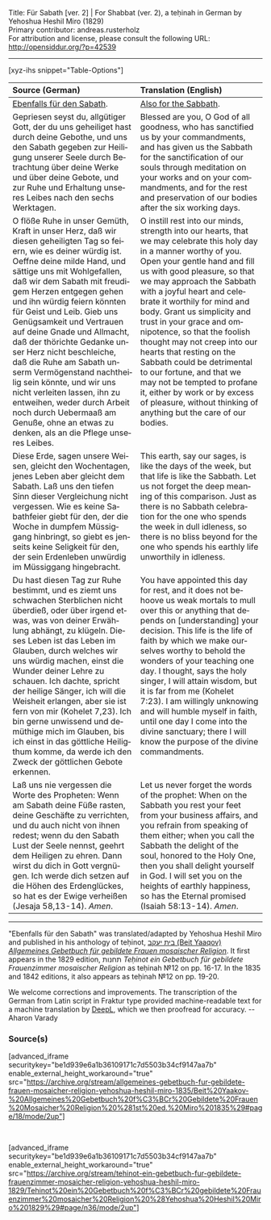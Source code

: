 <html>
<head></head>
<body>
Title: Für Sabath [ver. 2] | For Shabbat (ver. 2), a teḥinah in German by Yehoshua Heshil Miro (1829)<br />
Primary contributor: andreas.rusterholz<br />
For attribution and license, please consult the following URL: <a href="http://opensiddur.org/?p=42539">http://opensiddur.org/?p=42539</a>
<p />
<hr />

[xyz-ihs snippet="Table-Options"]<table style="margin-left: auto; margin-right: auto;" class="draggable">
<thead><tr><th id="x" style="text-align: left;">Source (German)</th><th style="text-align: left;">Translation (English)</th></tr></thead>
<tbody>
<tr><td style="vertical-align:top;">
<div class="german" lang="de">
<u>Ebenfalls für den Sabath</u>.
</div></td>

<td style="vertical-align:top;">
<div class="english" lang="en">
<u>Also for the Sabbath</u>.
</div></td></tr>


<tr><td style="vertical-align:top;">
<div class="german" lang="de">
Gepriesen seyst du, allgütiger Gott, der du uns geheiliget hast durch deine Gebothe, und uns den Sabath gegeben zur Heiligung unserer Seele durch Betrachtung über deine Werke und über deine Gebote, und zur Ruhe und Erhaltung unseres Leibes nach den sechs Werktagen. 
</div></td>

<td style="vertical-align:top;">
<div class="english" lang="en">
Blessed are you, O God of all goodness, who has sanctified us by your commandments, and has given us the Sabbath for the sanctification of our souls through meditation on your works and on your commandments, and for the rest and preservation of our bodies after the six working days.
</div></td></tr>


<tr><td style="vertical-align:top;">
<div class="german" lang="de">
O flöße Ruhe in unser Gemüth, Kraft in unser Herz, daß wir diesen geheiligten Tag so feiern, wie es deiner würdig ist. Oeffne deine milde Hand, und sättige uns mit Wohlgefallen, daß wir dem Sabath mit freudigem Herzen entgegen gehen und ihn würdig feiern könnten für Geist und Leib. Gieb uns Genügsamkeit und Vertrauen auf deine Gnade und Allmacht, daß der thörichte Gedanke unser Herz nicht beschleiche, daß die Ruhe am Sabath unserm Vermögenstand nachtheilig sein könnte, und wir uns nicht verleiten lassen, ihn zu entweihen, weder durch Arbeit noch durch Uebermaaß am Genuße, ohne an etwas zu denken, als an die Pflege unseres Leibes. 
</div></td>

<td style="vertical-align:top;">
<div class="english" lang="en">
O instill rest into our minds, strength into our hearts, that we may celebrate this holy day in a manner worthy of you. Open your gentle hand and fill us with good pleasure, so that we may approach the Sabbath with a joyful heart and celebrate it worthily for mind and body. Grant us simplicity and trust in your grace and omnipotence, so that the foolish thought may not creep into our hearts that resting on the Sabbath could be detrimental to our fortune, and that we may not be tempted to profane it, either by work or by excess of pleasure, without thinking of anything but the care of our bodies. 
</div></td></tr>


<tr><td style="vertical-align:top;">
<div class="german" lang="de">
Diese Erde, sagen unsere Weisen, gleicht den Wochentagen, jenes Leben aber gleicht dem Sabath. Laß uns den tiefen Sinn dieser Vergleichung nicht vergessen. Wie es keine Sabathfeier giebt für den, der die Woche in dumpfem Müssiggang hinbringt, so giebt es jenseits keine Seligkeit für den, der sein Erdenleben unwürdig im Müssiggang hingebracht. 
</div></td>

<td style="vertical-align:top;">
<div class="english" lang="en">
This earth, say our sages, is like the days of the week, but that life is like the Sabbath. Let us not forget the deep meaning of this comparison. Just as there is no Sabbath celebration for the one who spends the week in dull idleness, so there is no bliss beyond for the one who spends his earthly life unworthily in idleness.
</div></td></tr>


<tr><td style="vertical-align:top;">
<div class="german" lang="de">
Du hast diesen Tag zur Ruhe bestimmt, und es ziemt uns schwachen Sterblichen nicht überdieß, oder über irgend etwas, was von deiner Erwählung abhängt, zu klügeln. Dieses Leben ist das Leben im Glauben, durch welches wir uns würdig machen, einst die Wunder deiner Lehre zu schauen. Ich dachte, spricht der heilige Sänger, ich will die Weisheit erlangen, aber sie ist fern von mir <span class="citation">(Kohelet 7,23)</span>. Ich bin gerne unwissend und demüthige mich im Glauben, bis ich einst in das göttliche Heiligthum komme, da werde ich den Zweck der göttlichen Gebote erkennen. 
</div></td>

<td style="vertical-align:top;">
<div class="english" lang="en">
You have appointed this day for rest, and it does not behoove us weak mortals to mull over this or anything that depends on [understanding] your decision. This life is the life of faith by which we make ourselves worthy to behold the wonders of your teaching one day. I thought, says the holy singer, I will attain wisdom, but it is far from me <span class="citation">(Kohelet 7:23)</span>. I am willingly unknowing and will humble myself in faith, until one day I come into the divine sanctuary; there I will know the purpose of the divine commandments. 
</div></td></tr>


<tr><td style="vertical-align:top;">
<div class="german" lang="de">
Laß uns nie vergessen die Worte des Propheten: Wenn am Sabath deine Füße rasten, deine Geschäfte zu verrichten, und du auch nicht von ihnen redest; wenn du den Sabath Lust der Seele nennst, geehrt dem Heiligen zu ehren. Dann wirst du dich in Gott vergnügen. Ich werde dich setzen auf die Höhen des Erdenglückes, so hat es der Ewige verheißen <span class="citation">(Jesaja 58,13-14)</span>. <em>Amen</em>.
</div></td>

<td style="vertical-align:top;">
<div class="english" lang="en">
Let us never forget the words of the prophet: When on the Sabbath you rest your feet from your business affairs, and you refrain from speaking of them either; when you call the Sabbath the delight of the soul, honored to the Holy One, then you shall delight yourself in God. I will set you on the heights of earthly happiness, so has the Eternal promised <span class="citation">(Isaiah 58:13-14)</span>. <em>Amen</em>.
</div></td></tr>
</tbody></table>

<hr />

"Ebenfalls für den Sabath" was translated/adapted by Yehoshua Heshil Miro and published in his anthology of teḥinot, <a href="/?p=41365">בית יעקב (Beit Yaaqov) <em>Allgemeines Gebetbuch für gebildete Frauen mosaischer Religion</em></a>. It first appears in the 1829 edition, תחנות <em>Teḥinot ein Gebetbuch für gebildete Frauenzimmer mosaischer Religion</em> as teḥinah №12 on pp. 16-17. In the 1835 and 1842 editions, it also appears as teḥinah №12 on pp. 19-20. 

We welcome corrections and improvements. The transcription of the German from Latin script in Fraktur type provided machine-readable text for a machine translation by <a href="https://www.deepl.com/en/translator">DeepL</a>, which we then proofread for accuracy. --Aharon Varady
 

<h3>Source(s)</h3>

[advanced_iframe securitykey="be1d939e6a1b36109171c7d5503b34cf9147aa7b" enable_external_height_workaround="true" src="https://archive.org/stream/allgemeines-gebetbuch-fur-gebildete-frauen-mosaicher-religion-yehoshua-heshil-miro-1835/Beit%20Yaakov-%20Allgemeines%20Gebetbuch%20f%C3%BCr%20Gebildete%20Frauen%20Mosaicher%20Religion%20%281st%20ed.%20Miro%201835%29#page/18/mode/2up"]
 
&nbsp;

[advanced_iframe securitykey="be1d939e6a1b36109171c7d5503b34cf9147aa7b" enable_external_height_workaround="true" src="https://archive.org/stream/tehinot-ein-gebetbuch-fur-gebildete-frauenzimmer-mosaicher-religion-yehoshua-heshil-miro-1829/Tehinot%20ein%20Gebetbuch%20f%C3%BCr%20gebildete%20Frauenzimmer%20mosaicher%20Religion%20%28Yehoshua%20Heshil%20Miro%201829%29#page/n36/mode/2up"]

&nbsp;
</body>
</html>